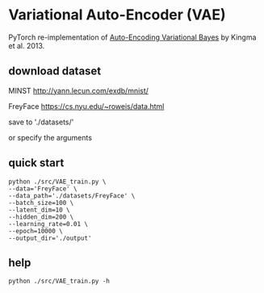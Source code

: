 # Variational Auto-Encoder (VAE) 

PyTorch re-implementation of [Auto-Encoding Variational Bayes](https://arxiv.org/abs/1312.6114) by Kingma et al. 2013.

## download dataset
MINST http://yann.lecun.com/exdb/mnist/

FreyFace https://cs.nyu.edu/~roweis/data.html

save to './datasets/'

or specify the arguments



## quick start
```shell
python ./src/VAE_train.py \
--data='FreyFace' \
--data_path='./datasets/FreyFace' \
--batch_size=100 \
--latent_dim=10 \
--hidden_dim=200 \
--learning_rate=0.01 \
--epoch=10000 \
--output_dir='./output'
```

## help
```shell
python ./src/VAE_train.py -h
```
